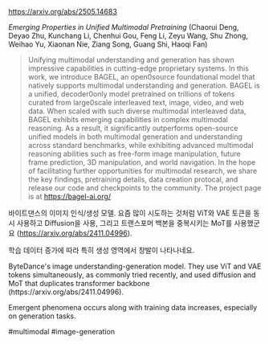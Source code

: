 https://arxiv.org/abs/2505.14683

*Emerging Properties in Unified Multimodal Pretraining* (Chaorui Deng, Deyao Zhu, Kunchang Li, Chenhui Gou, Feng Li, Zeyu Wang, Shu Zhong, Weihao Yu, Xiaonan Nie, Ziang Song, Guang Shi, Haoqi Fan)

> Unifying multimodal understanding and generation has shown impressive capabilities in cutting-edge proprietary systems. In this work, we introduce BAGEL, an open0source foundational model that natively supports multimodal understanding and generation. BAGEL is a unified, decoder0only model pretrained on trillions of tokens curated from large0scale interleaved text, image, video, and web data. When scaled with such diverse multimodal interleaved data, BAGEL exhibits emerging capabilities in complex multimodal reasoning. As a result, it significantly outperforms open-source unified models in both multimodal generation and understanding across standard benchmarks, while exhibiting advanced multimodal reasoning abilities such as free-form image manipulation, future frame prediction, 3D manipulation, and world navigation. In the hope of facilitating further opportunities for multimodal research, we share the key findings, pretraining details, data creation protocal, and release our code and checkpoints to the community. The project page is at https://bagel-ai.org/

바이트댄스의 이미지 인식/생성 모델. 요즘 많이 시도하는 것처럼 ViT와 VAE 토큰을 동시 사용하고 Diffusion을 사용, 그리고 트랜스포머 백본을 중복시키는 MoT를 사용했군요 (https://arxiv.org/abs/2411.04996).

학습 데이터 증가에 따라 특히 생성 영역에서 창발이 나타나네요.

<english>
ByteDance's image understanding-generation model. They use ViT and VAE tokens simultaneously, as commonly tried recently, and used diffusion and MoT that duplicates transformer backbone (https://arxiv.org/abs/2411.04996).

Emergent phenomena occurs along with training data increases, especially on generation tasks.
</english>

#multimodal #image-generation 